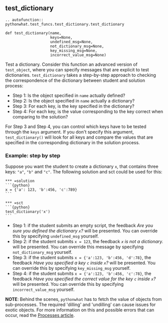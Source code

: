 test_dictionary
---------------

```eval_rst
.. autofunction:: pythonwhat.test_funcs.test_dictionary.test_dictionary
```

    def test_dictionary(name,
                        keys=None,
                        undefined_msg=None,
                        not_dictionary_msg=None,
                        key_missing_msg=None,
                        incorrect_value_msg=None)

Test a dictionary. Consider this function an advanced version of `test_object`, where you can specify messages that are explicit to test dictionaries. `test_dictionary` takes a step-by-step approach to checking the correspondence of the dictionary between student and solution process:

- Step 1: Is the object specified in `name` actually defined?
- Step 2: Is the object specified in `name` actually a dictionary?
- Step 3: For each key, is the key specified in the dictionary?
- Step 4: For each key, is the value corresponding to the key correct when comparing to the solution?

For Step 3 and Step 4, you can control which keys have to be tested through the `keys` argument. If you don't specify this argument, `test_dictionary()` will look for all keys and compare the values that are specified in the corresponding dictionary in the solution process.

### Example: step by step

Suppose you want the student to create a dictionary `x`, that contains three keys: `"a"`, `"b"` and `"c"`. The following solution and sct could be used for this:

	*** =solution
	```{python}
	x = {'a': 123, 'b':456, 'c':789}
	```

	*** =sct
	```{python}
	test_dictionary('x')
	```

- Step 1: if the student submits an empty script, the feedback _Are you sure you defined the dictionary `x`?_ will be presented. You can override this by specifying `undefined_msg` yourself.
- Step 2: if the student submits `x = 123`, the feedback _`x` is not a dictionary._ will be presented. You can override this message by specifying `not_dictionary_msg` yourself.
- Step 3: if the student submits `x = {'a':123, 'b':456, 'd':78}`, the feedback _Have you specified a key `c` inside `x`?_ will be presented. You can override this by specifying `key_missing_msg` yourself.
- Step 4: if the student submits `x = {'a':123, 'b':456, 'c':78}`, the feedback _Have you specified the correct value for the key `c` inside `x`?_ will be presented. You can override this by specifying `incorrect_value_msg` yourself.

**NOTE**: Behind the scenes, `pythonwhat` has to fetch the value of objects from sub-processes. The required 'dilling' and 'undilling' can cause issues for exotic objects. For more information on this and possible errors that can occur, read the [Processes article](../expression_tests.md).
